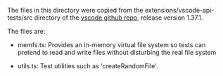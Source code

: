 The files in this directory were copied from the
extensions/vscode-api-tests/src directory of the
[vscode github repo](https://github.com/microsoft/vscode),
release version 1.37.1.

The files are:

* memfs.ts: Provides an in-memory virtual file system so tests can
  pretend to read and write files without disturbing the real file
  system

* utils.ts: Test utilities such as 'createRandomFile'.

